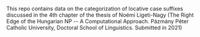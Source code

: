 This repo contains data on the categorization of locative case suffixes discussed in the 4th chapter of the thesis of Noémi Ligeti-Nagy (The Right Edge of the Hungarian NP -- A Computational Approach. Pázmány Péter Catholic University, Doctoral School of Linguistics. Submitted in 2021)
